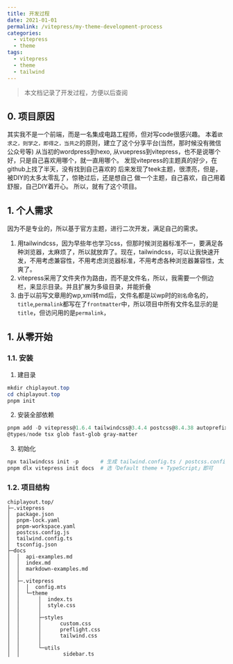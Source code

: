 ```yaml
---
title: 开发过程
date: 2021-01-01
permalink: /vitepress/my-theme-development-process
categories:
  - vitepress
  - theme
tags:
  - vitepress
  - theme
  - tailwind
---
```


> 本文档记录了开发过程，方便以后查阅

## 0. 项目原因
其实我不是一个前端，而是一名集成电路工程师，但对写code很感兴趣。
本着`欲求之，则学之，即得之，当共之`的原则，建立了这个分享平台(当然，那时候没有微信公众号等)
从当初的wordpress到hexo, 从vuepress到vitepress，也不是说哪个好，只是自己喜欢用哪个，就一直用哪个。
发现vitepress的主题真的好少，在github上找了半天，没有找到自己喜欢的
后来发现了teek主题，很漂亮，但是，被DIY的太多太零乱了，惊艳过后，还是想自己
做一个主题，自己喜欢，自己用着舒服，自己DIY着开心。
所以，就有了这个项目。

## 1. 个人需求
因为不是专业的，所以基于官方主题，进行二次开发，满足自己的需求。
1. 用tailwindcss，因为早些年也学习css，但那时候浏览器标准不一，要满足各种浏览器，太麻烦了，所以就放弃了。现在，tailwindcss，可以让我快速开发，不用考虑兼容性，不用考虑浏览器标准，不用考虑各种浏览器兼容性，太爽了。
2. vitepress采用了文件夹作为路由，而不是文件名，所以，我需要一个侧边栏，来显示目录。并且扩展为多级目录，并能折叠
3. 由于以前写文章用的wp,xml转md后，文件名都是以wp时的`别名`命名的，`title`,`permalink`都写在了`frontmatter`中，所以项目中所有文件名显示的是`title`，但访问用的是`permalink`，

## 1. 从零开始

### 1.1. 安装
1. 建目录

```powershell
mkdir chiplayout.top
cd chiplayout.top
pnpm init
```

2. 安装全部依赖

```powershell
pnpm add -D vitepress@1.6.4 tailwindcss@3.4.4 postcss@8.4.38 autoprefixer@10.4.19 
@types/node tsx glob fast-glob gray-matter
```


3. 初始化
```powershell
npx tailwindcss init -p       # 生成 tailwind.config.ts / postcss.config.js
pnpm dlx vitepress init docs  # 选「Default theme + TypeScript」即可
```

### 1.2. 项目结构

```text
chiplayout.top/
├─.vitepress
│  package.json
│  pnpm-lock.yaml
│  pnpm-workspace.yaml
│  postcss.config.js
│  tailwind.config.ts
│  tsconfig.json
├─docs
│  │  api-examples.md
│  │  index.md
│  │  markdown-examples.md
│  │  
│  ├─.vitepress
│  │  │  config.mts
│  │  └─theme
│  │      │  index.ts
│  │      │  style.css
│  │      │  
│  │      ├─styles
│  │      │      custom.css
│  │      │      preflight.css
│  │      │      tailwind.css
│  │      │      
│  │      └─utils
│  │              sidebar.ts                                                     
```

